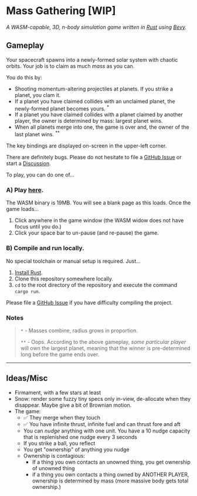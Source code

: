 # Mass Gathering [WIP]

_A WASM-capable, 3D, n-body simulation game written in [Rust](https://www.rust-lang.org/) using [Bevy](https://bevyengine.org/)._

## Gameplay

Your spacecraft spawns into a newly-formed solar system with chaotic orbits. Your job is to claim as much _mass_ as you can.

You do this by:

* Shooting momentum-altering projectiles at planets. If you strike a planet, you clam it.
* If a planet you have claimed collides with an unclaimed planet, the newly-formed planet becomes yours. <sup>*</sup>
* If a planet you have claimed collides with a planet claimed by another player, the owner is determined by mass: largest planet wins.
* When all planets merge into one, the game is over and, the owner of the last planet wins. <sup>**</sup>

The key bindings are displayed on-screen in the upper-left corner.

There are definitely bugs. Please do not hesitate to file a [GitHub Issue](https://github.com/stnbu/mass_gathering/issues/new/choose) or start a [Discussion](https://github.com/stnbu/mass_gathering/discussions/new).

To play, you can do one of...

### A) Play [here](https://unintuitive.org/mass_gathering/).

The WASM binary is 19MB. You will see a blank page as this loads. Once the game loads...

  1. Click anywhere in the game window (the WASM widow does not have focus until you do.)
  1. Click your space bar to un-pause (and re-pause) the game.

### B) Compile and run locally.

No special toolchain or manual setup is required. Just...

1. [Install Rust](https://www.rust-lang.org/tools/install).
1. Clone this repository somewhere locally.
1. `cd` to the root directory of the repository and execute the command `cargo run`.

Please file a [GitHub Issue](https://github.com/stnbu/mass_gathering/issues/new/choose) if you have difficulty compiling the project.

### Notes

> `*`   - Masses combine, radius grows in proportion.
>
> `**`  - Oops. According to the above gameplay, _some particular player_ will own the largest planet,
>         meaning that the winner is pre-determined long before the game ends over.


---

## Ideas/Misc

* Firmament, with a few stars at least
* Snow: render some fuzzy tiny specs only in-view, de-allocate when they disappear. Maybe give a bit of Brownian motion.
* The game:
  * ✅ They merge when they touch
  * ✅ You have infinite thrust, infinite fuel and can thrust fore and aft
  * You can _nudge_ anything with one unit. You have a 10 nudge capacity that is replenished one nudge every 3 seconds
  * If you strike a ball, you reflect
  * You get "ownership" of anything you nudge
  * Ownership is contagious:
    * If a thing you own contacts an unowned thing, you get ownership of unowned thing
    * if a thing you own contacts a thing owned by ANOTHER PLAYER, ownership is determined by mass (more massive body gets total ownership.)
